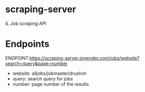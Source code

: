 # scraping-server
IL Job scraping API

# Endpoints
ENDPOINT:https://scraping-server.onrender.com/jobs/website?search=query&page=number
* website: alljobs/jobmaster/drushim
* query: search query for jobs
* number: page number of the results
